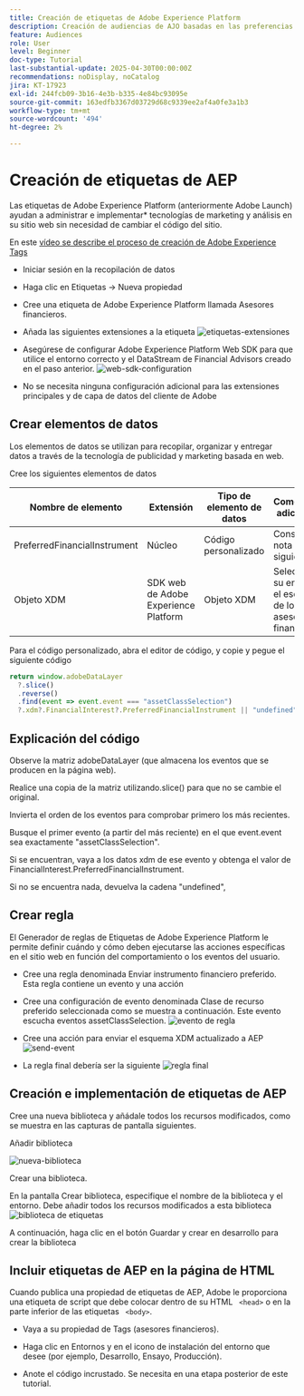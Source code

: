 ```yaml
---
title: Creación de etiquetas de Adobe Experience Platform
description: Creación de audiencias de AJO basadas en las preferencias de inversión del usuario (acciones, bonos, CD)
feature: Audiences
role: User
level: Beginner
doc-type: Tutorial
last-substantial-update: 2025-04-30T00:00:00Z
recommendations: noDisplay, noCatalog
jira: KT-17923
exl-id: 244fcb09-3b16-4e3b-b335-4e84bc93095e
source-git-commit: 163edfb3367d03729d68c9339ee2af4a0fe3a1b3
workflow-type: tm+mt
source-wordcount: '494'
ht-degree: 2%

---
```


# Creación de etiquetas de AEP

Las etiquetas de Adobe Experience Platform (anteriormente Adobe Launch) ayudan a administrar e implementar* tecnologías de marketing y análisis en su sitio web sin necesidad de cambiar el código del sitio.

En este [vídeo se describe el proceso de creación de Adobe Experience Tags](https://experienceleague.adobe.com/en/playlists/experience-platform-get-started-with-tags)

* Iniciar sesión en la recopilación de datos
* Haga clic en Etiquetas -> Nueva propiedad
* Cree una etiqueta de Adobe Experience Platform llamada Asesores financieros.

* Añada las siguientes extensiones a la etiqueta
  ![etiquetas-extensiones](assets/tags-extensions.png)

* Asegúrese de configurar Adobe Experience Platform Web SDK para que utilice el entorno correcto y el DataStream de Financial Advisors creado en el paso anterior.
  ![web-sdk-configuration](assets/web-sdk-configuration.png)

* No se necesita ninguna configuración adicional para las extensiones principales y de capa de datos del cliente de Adobe

## Crear elementos de datos

Los elementos de datos se utilizan para recopilar, organizar y entregar datos a través de la tecnología de publicidad y marketing basada en web.

Cree los siguientes elementos de datos

| Nombre de elemento | Extensión | Tipo de elemento de datos | Comentarios adicionales |
|------------------------------|-----------------------------------|-------------------|------------------------------------------------------------------------------------------------------------------------------------------------------------------|
| PreferredFinancialInstrument | Núcleo | Código personalizado | Consulte la nota siguiente |
| Objeto XDM | SDK web de Adobe Experience Platform | Objeto XDM | Seleccione su entorno y el esquema de los asesores financieros |


Para el código personalizado, abra el editor de código, y copie y pegue el siguiente código

```javascript
return window.adobeDataLayer
  ?.slice()
  .reverse()
  .find(event => event.event === "assetClassSelection")
  ?.xdm?.FinancialInterest?.PreferredFinancialInstrument || "undefined";
```

## Explicación del código

Observe la matriz adobeDataLayer (que almacena los eventos que se producen en la página web).

Realice una copia de la matriz utilizando.slice() para que no se cambie el original.

Invierta el orden de los eventos para comprobar primero los más recientes.

Busque el primer evento (a partir del más reciente) en el que event.event sea exactamente &quot;assetClassSelection&quot;.

Si se encuentran, vaya a los datos xdm de ese evento y obtenga el valor de FinancialInterest.PreferredFinancialInstrument.

Si no se encuentra nada, devuelva la cadena &quot;undefined&quot;,



## Crear regla

El Generador de reglas de Etiquetas de Adobe Experience Platform le permite definir cuándo y cómo deben ejecutarse las acciones específicas en el sitio web en función del comportamiento o los eventos del usuario.

* Cree una regla denominada Enviar instrumento financiero preferido. Esta regla contiene un evento y una acción


* Cree una configuración de evento denominada Clase de recurso preferido seleccionada como se muestra a continuación. Este evento escucha eventos assetClassSelection.
  ![evento de regla](assets/rule-event.png)


* Cree una acción para enviar el esquema XDM actualizado a AEP
  ![send-event](assets/rule-send-event.png)

* La regla final debería ser la siguiente
  ![regla final](assets/final-rule.png)

## Creación e implementación de etiquetas de AEP


Cree una nueva biblioteca y añádale todos los recursos modificados, como se muestra en las capturas de pantalla siguientes.

Añadir biblioteca

![nueva-biblioteca](assets/tag-add-library.png)

Crear una biblioteca.

En la pantalla Crear biblioteca, especifique el nombre de la biblioteca y el entorno.
Debe añadir todos los recursos modificados a esta biblioteca
![biblioteca de etiquetas](assets/tag-build-library.png)

A continuación, haga clic en el botón Guardar y crear en desarrollo para crear la biblioteca

## Incluir etiquetas de AEP en la página de HTML

Cuando publica una propiedad de etiquetas de AEP, Adobe le proporciona una etiqueta de script que debe colocar dentro de su HTML ``` <head>``` o en la parte inferior de las etiquetas ``` <body>```.

* Vaya a su propiedad de Tags (asesores financieros).

* Haga clic en Entornos y en el icono de instalación del entorno que desee (por ejemplo, Desarrollo, Ensayo, Producción).

* Anote el código incrustado. Se necesita en una etapa posterior de este tutorial.
